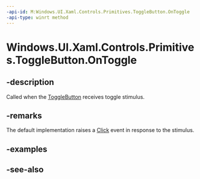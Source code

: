 ```yaml
---
-api-id: M:Windows.UI.Xaml.Controls.Primitives.ToggleButton.OnToggle
-api-type: winrt method
---
```


<!-- Method syntax
virtual protected void OnToggle()
-->

# Windows.UI.Xaml.Controls.Primitives.ToggleButton.OnToggle

## -description
Called when the [ToggleButton](togglebutton.md) receives toggle stimulus.



## -remarks
The default implementation raises a [Click](buttonbase_click.md) event in response to the stimulus.

## -examples

## -see-also
